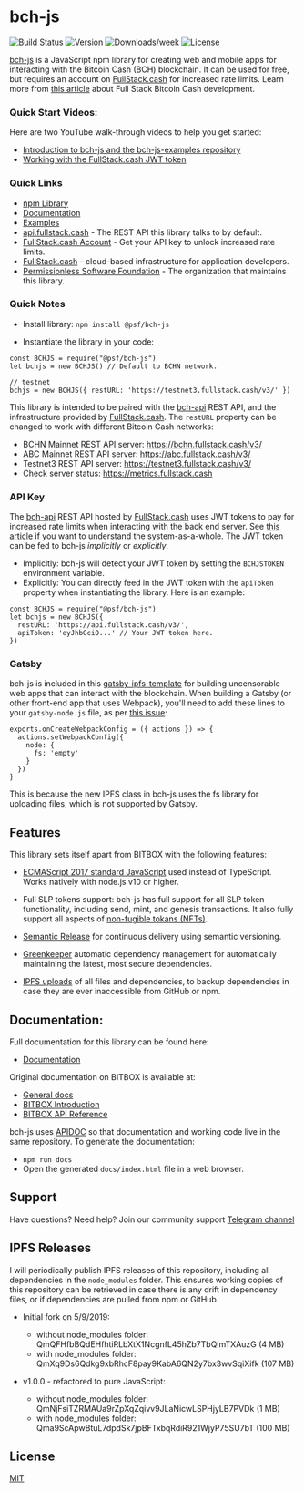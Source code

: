 # bch-js

[![Build Status](https://travis-ci.org/Permissionless-Software-Foundation/bch-js.svg?branch=master)](https://travis-ci.org/Permissionless-Software-Foundation/bch-js)
[![Version](https://img.shields.io/npm/v/@psf/bch-js)](https://www.npmjs.com/package/@psf/bch-js)
[![Downloads/week](https://img.shields.io/npm/dw/@psf/bch-js)](https://npmjs.org/package/@psf/bch-js)
[![License](https://img.shields.io/npm/l/@psf/bch-js)](https://github.com/Permissionless-Software-Foundation/bch-js/blob/master/LICENSE.md)

[bch-js](https://www.npmjs.com/package/@psf/bch-js) is a JavaScript npm library for creating web and mobile apps for interacting with the Bitcoin Cash (BCH) blockchain. It can be used for free, but requires an account on [FullStack.cash](https://fullstack.cash) for increased rate limits. Learn more from [this article](https://troutsblog.com/research/bitcoin-cash/how-to-bch-full-stack-developer) about Full Stack Bitcoin Cash development.

### Quick Start Videos:
Here are two YouTube walk-through videos to help you get started:
- [Introduction to bch-js and the bch-js-examples repository](https://youtu.be/GD2i1ZUiyrk)
- [Working with the FullStack.cash JWT token](https://youtu.be/GD2i1ZUiyrk)

### Quick Links
- [npm Library](https://www.npmjs.com/package/@psf/bch-js)
- [Documentation](https://bchjs.fullstack.cash/)
- [Examples](https://github.com/Permissionless-Software-Foundation/bch-js-examples)
- [api.fullstack.cash](https://api.fullstack.cash) - The REST API this library talks to by default.
- [FullStack.cash Account](https://fullstack.cash/login) - Get your API key to unlock increased rate limits.
- [FullStack.cash](https://fullstack.cash) - cloud-based infrastructure for application
developers.
- [Permissionless Software Foundation](https://psfoundation.cash) - The organization that maintains this library.


### Quick Notes

- Install library: `npm install @psf/bch-js`

- Instantiate the library in your code:
```
const BCHJS = require("@psf/bch-js")
let bchjs = new BCHJS() // Default to BCHN network.

// testnet
bchjs = new BCHJS({ restURL: 'https://testnet3.fullstack.cash/v3/' })
```

This library is intended to be paired with
the [bch-api](https://github.com/Permissionless-Software-Foundation/bch-api) REST API, and the infrastructure provided by [FullStack.cash](https://fullstack.cash). The `restURL` property can be changed to work with different Bitcoin Cash networks:

- BCHN Mainnet REST API server: https://bchn.fullstack.cash/v3/
- ABC Mainnet REST API server: https://abc.fullstack.cash/v3/
- Testnet3 REST API server: https://testnet3.fullstack.cash/v3/
- Check server status: https://metrics.fullstack.cash

### API Key
The [bch-api](https://github.com/Permissionless-Software-Foundation/bch-api) REST API hosted by [FullStack.cash](https://fullstack.cash) uses JWT tokens to pay for increased
rate limits when interacting with the back end server. See [this article](https://troutsblog.com/research/bitcoin-cash/how-to-bch-full-stack-developer) if you want to understand the system-as-a-whole. The JWT token can be fed to bch-js *implicitly* or *explicitly*.

- Implicitly: bch-js will detect your JWT token by setting the `BCHJSTOKEN` environment variable.
- Explicitly: You can directly feed in the JWT token with the `apiToken` property when instantiating the library. Here is an example:

```
const BCHJS = require("@psf/bch-js")
let bchjs = new BCHJS({
  restURL: 'https://api.fullstack.cash/v3/',
  apiToken: 'eyJhbGciO...' // Your JWT token here.
})
```

### Gatsby
bch-js is included in this [gatsby-ipfs-template](https://github.com/Permissionless-Software-Foundation/gatsby-ipfs-template) for building uncensorable web apps that can interact with the blockchain. When building a Gatsby (or other front-end app that uses Webpack), you'll need to add these lines to your `gatsby-node.js` file, as per [this issue](https://github.com/gatsbyjs/gatsby/issues/564):
```
exports.onCreateWebpackConfig = ({ actions }) => {
  actions.setWebpackConfig({
    node: {
      fs: 'empty'
    }
  })
}
```

This is because the new IPFS class in bch-js uses the fs library for uploading files, which is not supported by Gatsby.

## Features
This library sets itself apart from BITBOX with the following features:

- [ECMAScript 2017 standard JavaScript](https://en.wikipedia.org/wiki/ECMAScript#8th_Edition_-_ECMAScript_2017) used instead of TypeScript. Works
natively with node.js v10 or higher.

- Full SLP tokens support: bch-js has full support for all SLP token functionality, including send, mint, and genesis transactions. It also fully support all aspects of [non-fugible tokans (NFTs)](https://www.youtube.com/watch?v=vvlpYUx6HRs).

- [Semantic Release](https://github.com/semantic-release/semantic-release) for
continuous delivery using semantic versioning.

- [Greenkeeper](https://greenkeeper.io/) automatic dependency management for
automatically maintaining the latest, most secure dependencies.

- [IPFS uploads](https://ipfs.io) of all files and dependencies, to backup
dependencies in case they are ever inaccessible from GitHub or npm.



## Documentation:

Full documentation for this library can be found here:
- [Documentation](https://bchjs.fullstack.cash/)

Original documentation on BITBOX is available at:

- [General docs](https://developer.bitcoin.com)
- [BITBOX Introduction](https://developer.bitcoin.com/bitbox)
- [BITBOX API Reference](https://developer.bitcoin.com/bitbox/docs/getting-started)


bch-js uses [APIDOC](http://apidocjs.com/) so that documentation and working code
live in the same repository. To generate the documentation:
- `npm run docs`
- Open the generated `docs/index.html` file in a web browser.

## Support
Have questions? Need help? Join our community support
[Telegram channel](https://t.me/bch_js_toolkit)

## IPFS Releases

I will periodically publish IPFS releases of this repository, including all
dependencies in the `node_modules` folder. This ensures working copies of this
repository can be retrieved in case there is any drift in dependency files, or
if dependencies are pulled from npm or GitHub.

- Initial fork on 5/9/2019:
  - without node_modules folder: QmQFHfbBQdEHfhtiRLbXtX1NcgnfL45hZb7TbQimTXAuzG (4 MB)
  - with node_modules folder: QmXq9Ds6Qdkg9xbRhcF8pay9KabA6QN2y7bx3wvSqiXifk (107 MB)

- v1.0.0 - refactored to pure JavaScript:
  - without node_modules folder: QmNjFsiTZRMAUa9rZpXqZqivv9JLaNicwLSPHjyLB7PVDk (1 MB)
  - with node_modules folder: Qma9ScApwBtuL7dpdSk7jpBFTxbqRdiR921WjyP75SU7bT (100 MB)

## License
[MIT](LICENSE.md)
